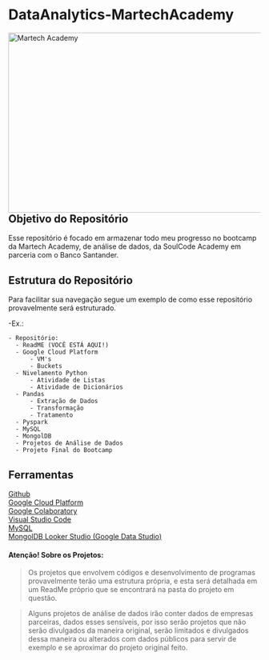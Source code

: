 # DataAnalytics-MartechAcademy

<img height="360px " width="640px" align="right" alt="Martech Academy" src="https://user-images.githubusercontent.com/97403639/223283701-42c88b47-4aa0-4c42-b8b2-ac3c194688cb.jpg">

## Objetivo do Repositório

Esse repositório é focado em armazenar todo meu progresso no bootcamp da Martech Academy, de análise de dados, da SoulCode Academy em parceria com o Banco Santander.

## Estrutura do Repositório

Para facilitar sua navegação segue um exemplo de como esse repositório provavelmente será estruturado.

-Ex.:

```
- Repositório:
  - ReadME (VOCÊ ESTÁ AQUI!)
  - Google Cloud Platform
      - VM's
      - Buckets
  - Nivelamento Python
      - Atividade de Listas
      - Atividade de Dicionários
  - Pandas
      - Extração de Dados
      - Transformação
      - Tratamento
  - Pyspark
  - MySQL
  - MongolDB
  - Projetos de Análise de Dados
  - Projeto Final do Bootcamp
```

## Ferramentas

<a href = "https://github.com/sahtcarneiro/DataAnalytics-MartechAcademy"> Github </a>  
<a href = "https://cloud.google.com/"> Google Cloud Platform </a>  
<a href = "https://colab.research.google.com/"> Google Colaboratory </a>  
<a href = "https://code.visualstudio.com/"> Visual Studio Code </a>  
<a href = "https://www.mysql.com/"> MySQL </a>  
<a href = "https://www.mongodb.com"> MongolDB </a>
<a href = "https://www.google.com/analytics/data-studio"> Looker Studio (Google Data Studio) </a>

#### Atenção! Sobre os Projetos:

> Os projetos que envolvem códigos e desenvolvimento de programas provavelmente terão uma estrutura própria, e esta será detalhada em um ReadMe próprio que se encontrará na pasta do projeto em questão.

> Alguns projetos de análise de dados irão conter dados de empresas parceiras, dados esses sensíveis, por isso serão projetos que não serão divulgados da maneira original, serão limitados e divulgados dessa maneira ou alterados com dados públicos para servir de exemplo e se aproximar do projeto original feito.
